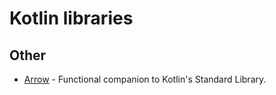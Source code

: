 # Kotlin libraries

## Other

- [Arrow](https://github.com/arrow-kt/arrow) - Functional companion to Kotlin's Standard Library.
